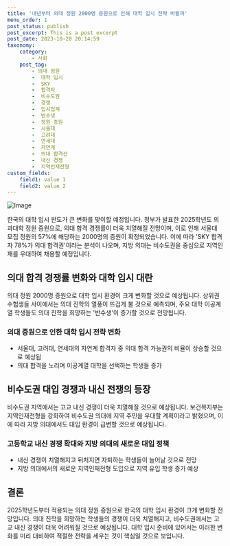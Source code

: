 ```yaml
---
title: '내년부터 의대 정원 2000명 증원으로 인해 대학 입시 전략 바뀔까'
menu_order: 1
post_status: publish
post_excerpt: This is a post excerpt
post_date: 2023-10-20 20:14:59
taxonomy:
    category:
        - 사회
    post_tag:
        - 의대 정원
        -  대학 입시
        -  SKY
        -  합격자
        -  비수도권
        -  경쟁
        -  입시업계
        -  반수생
        -  정원 증원
        -  서울대
        -  고려대
        -  연세대
        -  자연계
        -  의대 합격선
        -  내신 경쟁
        -  지역인재전형
custom_fields:
    field1: value 1
    field2: value 2
---
```


![Image](https://imgnews.pstatic.net/image/469/2024/02/07/0000784321_001_20240207092205688.jpg?type=w647)


한국의 대학 입시 판도가 큰 변화를 맞이할 예정입니다. 정부가 발표한 2025학년도 의과대학 정원 증원으로, 의대 합격 경쟁률이 더욱 치열해질 전망이며, 이로 인해 서울대 모집 정원의 57%에 해당하는 2000명의 증원이 확정되었습니다. 이에 따라 'SKY 합격자 78%가 의대 합격권'이라는 분석이 나오며, 지방 의대는 비수도권을 중심으로 지역인재를 우대하여 채용할 예정입니다. 

## 의대 합격 경쟁률 변화와 대학 입시 대란

의대 정원 2000명 증원으로 대학 입시 환경이 크게 변화할 것으로 예상됩니다. 상위권 수험생들 사이에서는 의대 진학의 열풍이 뜨겁게 불 것으로 예측되며, 주요 대학 이공계열 학생들도 의대 진학을 희망하는 '반수생'이 증가할 것으로 전망됩니다.

### 의대 증원으로 인한 대학 입시 전략 변화

- 서울대, 고려대, 연세대의 자연계 합격자 중 의대 합격 가능권의 비율이 상승할 것으로 예상됨
- 의대 합격을 노리며 이공계열 대학을 선택하는 학생들 증가

## 비수도권 대입 경쟁과 내신 전쟁의 등장

비수도권 지역에서는 고교 내신 경쟁이 더욱 치열해질 것으로 예상됩니다. 보건복지부는 지역인재전형을 강화하여 비수도권 의대에 지역 주민을 우대할 계획이라고 밝혔으며, 이에 따라 지방 의대에서도 대입 환경이 급변할 것으로 예상됩니다.

### 고등학교 내신 경쟁 확대와 지방 의대의 새로운 대입 정책

- 내신 경쟁이 치열해지고 뒤처지면 자퇴하는 학생들이 늘어날 것으로 전망
- 지방 의대에서의 새로운 지역인재전형 도입으로 지역 유입 학생 증가 예상

## 결론

2025학년도부터 적용되는 의대 정원 증원으로 한국의 대학 입시 환경이 크게 변화할 전망입니다. 의대 진학을 희망하는 학생들의 경쟁이 더욱 치열해지고, 비수도권에서는 고교 내신 경쟁이 더욱 어려워질 것으로 예상됩니다. 대학 입시 준비에 있어서는 이러한 변화를 미리 대비하여 적절한 전략을 세우는 것이 핵심일 것으로 보입니다.

